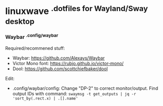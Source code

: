 # linuxwave <sup>.dotfiles for Wayland/Sway desktop</sup>
### Waybar <sup>.config/waybar</sup>
Required/recommened stuff: 
* Waybar: https://github.com/Alexays/Waybar
* Victor Mono font: https://rubjo.github.io/victor-mono/
* Dool: https://github.com/scottchiefbaker/dool

Edit:
* .config/waybar/config: Change "DP-2" to correct monitor/output. Find output IDs with command: ```swaymsg -t get_outputs | jq -r 'sort_by(.rect.x) | .[].name'```
#
